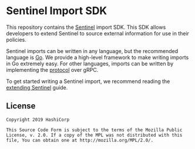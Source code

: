 # Sentinel Import SDK

This repository contains the [Sentinel](https://www.hashicorp.com/sentinel)
import SDK. This SDK allows developers to extend Sentinel to source external
information for use in their policies.

Sentinel imports can be written in any language, but the recommended
language is [Go](https://golang.org/). We provide a high-level framework
to make writing imports in Go extremely easy. For other languages, imports
can be written by implementing the [protocol](https://github.com/hashicorp/sentinel-sdk/blob/master/proto/import.proto) over gRPC.

To get started writing a Sentinel import, we recommend reading the
[extending Sentinel](https://docs.hashicorp.com/sentinel/extending/dev) guide.

## License

```
Copyright 2019 HashiCorp

This Source Code Form is subject to the terms of the Mozilla Public
License, v. 2.0. If a copy of the MPL was not distributed with this
file, You can obtain one at http://mozilla.org/MPL/2.0/.
```
